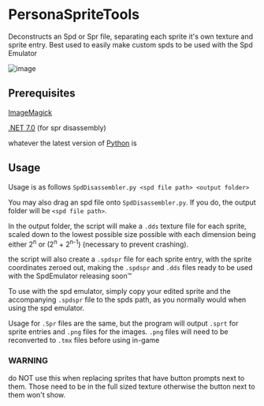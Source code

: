 # PersonaSpriteTools
Deconstructs an Spd or Spr file, separating each sprite it's own texture and sprite entry. Best used to easily make custom spds to be used with the Spd Emulator

![image](https://github.com/Secre-C/SpdDisassembler/assets/89033534/1baa7f36-ce60-4638-aed3-102aa6d6d545)

## Prerequisites
[ImageMagick](https://imagemagick.org/script/download.php)

[.NET 7.0](https://dotnet.microsoft.com/en-us/download/dotnet/7.0) (for spr disassembly)

whatever the latest version of [Python](https://www.python.org/downloads/) is

## Usage
Usage is as follows `SpdDisassembler.py <spd file path> <output folder>`

You may also drag an spd file onto `SpdDisassembler.py`. If you do, the output folder will be `<spd file path>`.

In the output folder, the script will make a `.dds` texture file for each sprite, scaled down to the lowest possible size possible with each dimension being either 2<sup>n</sup> or (2<sup>n</sup> + 2<sup>n-1</sup>) (necessary to prevent crashing).

the script will also create a `.spdspr` file for each sprite entry, with the sprite coordinates zeroed out, making the `.spdspr` and `.dds` files ready to be used with the SpdEmulator releasing soon:tm:

To use with the spd emulator, simply copy your edited sprite and the accompanying `.spdspr` file to the spds path, as you normally would when using the spd emulator.

Usage for `.Spr` files are the same, but the program will output `.sprt` for sprite entries and `.png` files for the images. `.png` files will need to be reconverted to `.tmx` files before using in-game

### WARNING
do NOT use this when replacing sprites that have button prompts next to them. Those need to be in the full sized texture otherwise the button next to them won't show.
